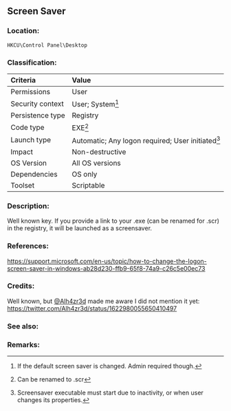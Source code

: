 ## Screen Saver <!-- general "title" of the persistence. Good to be unique. -->
<!-- separate sections by two empty lines -->
<!-- do not remove empty sections  -->


### Location: <!-- where to find it -->
`HKCU\Control Panel\Desktop`


### Classification: <!-- see "how it works" document. Empty lime must go next. -->

|Criteria|Value|
|:---|:---|
|Permissions|User|
|Security context| User; System[^1] |
|Persistence type| Registry |
|Code type|EXE[^2]|
|Launch type|Automatic; Any logon required; User initiated[^3]|
|Impact|Non-destructive|
|OS Version|All OS versions|
|Dependencies|OS only|
|Toolset|Scriptable|


### Description:<!-- add two EOLs or two spaces at the end of line to create a line break -->
Well known key. If you provide a link to your .exe (can be renamed for .scr) in the registry, it will be launched as a screensaver.


### References: <!-- use <...> or [abc](https://...) syntax. Prepend with "- " when more than one -->
<https://support.microsoft.com/en-us/topic/how-to-change-the-logon-screen-saver-in-windows-ab28d230-ffb9-65f8-74a9-c26c5e00ec73>


### Credits: <!-- use [abc](https://...) syntax. Prepend with "- " when more than one. -->
Well known, but [@Alh4zr3d](https://twitter.com/Alh4zr3d) made me aware I did not mention it yet: <https://twitter.com/Alh4zr3d/status/1622980055650410497>

### See also: <!-- if refering to the same repo, use [Name](file.md) syntax. -->
<!-- prepend with "- " if more than one -->


### Remarks: <!-- see the usage in the "classification" section. Use only 1:1 references i.e. not refering to the same footnote from two different places -->
[^1]: If the default screen saver is changed. Admin required though.
[^2]: Can be renamed to .scr
[^3]: Screensaver executable must start due to inactivity, or when user changes its properties.
